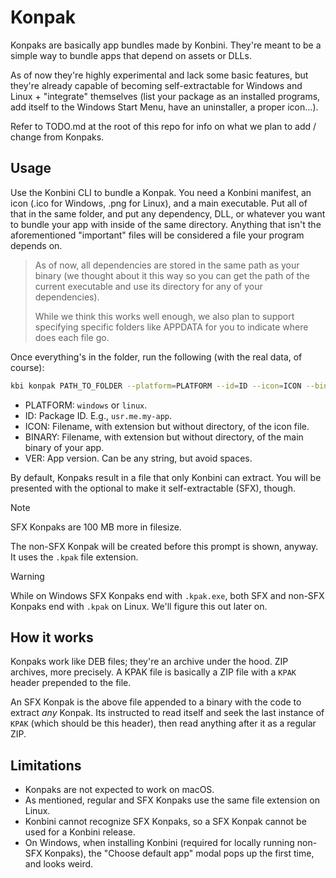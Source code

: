 # Konpak

Konpaks are basically app bundles made by Konbini. They're meant to be a simple way to bundle apps that depend on assets or DLLs.

As of now they're highly experimental and lack some basic features, but they're already capable of becoming self-extractable for Windows and Linux + "integrate" themselves (list your package as an installed programs, add itself to the Windows Start Menu, have an uninstaller, a proper icon...).

Refer to TODO.md at the root of this repo for info on what we plan to add / change from Konpaks.

## Usage

Use the Konbini CLI to bundle a Konpak. You need a Konbini manifest, an icon (.ico for Windows, .png for Linux), and a main executable. Put all of that in the same folder, and put any dependency, DLL, or whatever you want to bundle your app with inside of the same directory. Anything that isn't the aforementioned "important" files will be considered a file your program depends on.

> As of now, all dependencies are stored in the same path as your binary (we thought about it this way so you can get the path of the current executable and use its directory for any of your dependencies).
>
> While we think this works well enough, we also plan to support specifying specific folders like APPDATA for you to indicate where does each file go.

Once everything's in the folder, run the following (with the real data, of course):

```sh
kbi konpak PATH_TO_FOLDER --platform=PLATFORM --id=ID --icon=ICON --binary=BINARY --ver=VERSION
```

- PLATFORM: `windows` or `linux`.
- ID: Package ID. E.g., `usr.me.my-app`.
- ICON: Filename, with extension but without directory, of the icon file.
- BINARY: Filename, with extension but without directory, of the main binary of your app.
- VER: App version. Can be any string, but avoid spaces.

By default, Konpaks result in a file that only Konbini can extract. You will be presented with the optional to make it self-extractable (SFX), though.

> [!NOTE]
> SFX Konpaks are 100 MB more in filesize.

The non-SFX Konpak will be created before this prompt is shown, anyway. It uses the `.kpak` file extension.

> [!WARNING]
> While on Windows SFX Konpaks end with `.kpak.exe`, both SFX and non-SFX Konpaks end with `.kpak` on Linux. We'll figure this out later on.

## How it works

Konpaks work like DEB files; they're an archive under the hood. ZIP archives, more precisely. A KPAK file is basically a ZIP file with a `KPAK` header prepended to the file.

An SFX Konpak is the above file appended to a binary with the code to extract _any_ Konpak. Its instructed to read itself and seek the last instance of `KPAK` (which should be this header), then read anything after it as a regular ZIP.

## Limitations

- Konpaks are not expected to work on macOS.
- As mentioned, regular and SFX Konpaks use the same file extension on Linux.
- Konbini cannot recognize SFX Konpaks, so a SFX Konpak cannot be used for a Konbini release.
- On Windows, when installing Konbini (required for locally running non-SFX Konpaks), the "Choose default app" modal pops up the first time, and looks weird.
